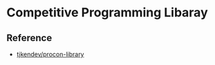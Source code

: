 # Competitive Programming Libaray

## Reference
- [tjkendev/procon-library](https://github.com/tjkendev/procon-library)

